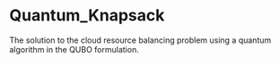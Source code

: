 # Quantum_Knapsack
The solution to the cloud resource balancing problem using a quantum algorithm in the QUBO formulation.
